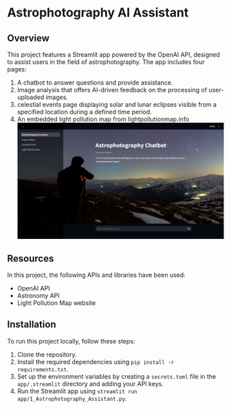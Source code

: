 # Astrophotography AI Assistant

## Overview
This project features a Streamlit app powered by the OpenAI API, designed to assist users in the field of astrophotography. The app includes four pages:

1. A chatbot to answer questions and provide assistance.
2. Image analysis that offers AI-driven feedback on the processing of user-uploaded images.
3. celestial events page displaying solar and lunar eclipses visible from a specified location during a defined time period.
4. An embedded light pollution map from lightpollutionmap.info
![A screenshot of the app](https://github.com/amirrezakamkar/astrophotography_assistant/blob/main/Demo.jpg)
## Resources
In this project, the following APIs and libraries have been used:
- OpenAI API
- Astronomy API
- Light Pollution Map website

## Installation
To run this project locally, follow these steps:
1. Clone the repository.
2. Install the required dependencies using ```pip install -r requirements.txt```.
3. Set up the environment variables by creating a ```secrets.toml``` file in the ```app/.streamlit``` directory and adding your API keys.
4. Run the Streamlit app using ```streamlit run app/1_Astrophotography_Assistant.py```.


